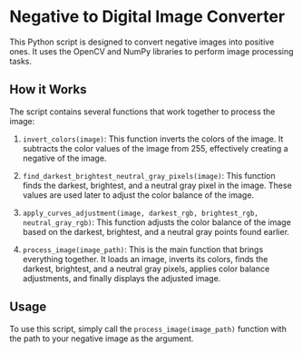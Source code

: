 # Negative to Digital Image Converter

This Python script is designed to convert negative images into positive ones. It uses the OpenCV and NumPy libraries to perform image processing tasks.

## How it Works

The script contains several functions that work together to process the image:

1. `invert_colors(image)`: This function inverts the colors of the image. It subtracts the color values of the image from 255, effectively creating a negative of the image.

2. `find_darkest_brightest_neutral_gray_pixels(image)`: This function finds the darkest, brightest, and a neutral gray pixel in the image. These values are used later to adjust the color balance of the image.

3. `apply_curves_adjustment(image, darkest_rgb, brightest_rgb, neutral_gray_rgb)`: This function adjusts the color balance of the image based on the darkest, brightest, and a neutral gray points found earlier.

4. `process_image(image_path)`: This is the main function that brings everything together. It loads an image, inverts its colors, finds the darkest, brightest, and a neutral gray pixels, applies color balance adjustments, and finally displays the adjusted image.

## Usage

To use this script, simply call the `process_image(image_path)` function with the path to your negative image as the argument.
